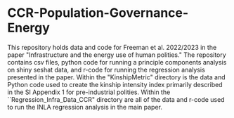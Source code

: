 # CCR-Population-Governance-Energy
This repository holds data and code for Freeman et al. 2022/2023 in the paper "Infrastructure and the energy use of human polities." The repository contains csv files, python code for running a principle components analysis on shiny seshat data, and r-code for running the regression analysis presented in the paper.
Within the "KinshipMetric" directory is the data and Python code used to create the kinship intensity index primarily described in the SI Appendix 1 for pre-industrial polities. Within the ``Regression_Infra_Data_CCR" directory are all of the data and r-code used to run the INLA regression analysis in the main paper. 
